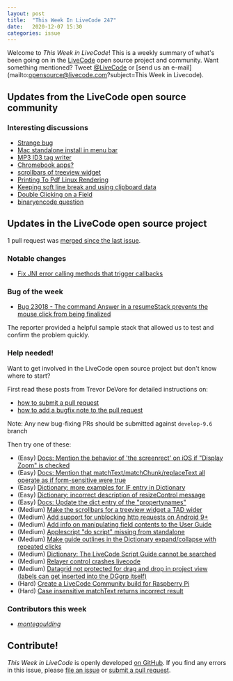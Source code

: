 ```yaml
---
layout: post
title:  "This Week In LiveCode 247"
date:   2020-12-07 15:30
categories: issue
---
```


Welcome to *This Week in LiveCode*!  This is a weekly summary of what's been
going on in the [LiveCode](https://livecode.com/) open source project and
community.  Want something mentioned?  Tweet
[@LiveCode](https://twitter.com/LiveCode) or
[send us an e-mail](mailto:opensource@livecode.com?subject=This Week in Livecode).

## Updates from the LiveCode open source community

<!--
### News & blog posts

- [October only: Get a Hacktoberfest t-shirt by contributing to LiveCode](https://hacktoberfest.digitalocean.com): Submit 4 pull requests and get a free Hacktoberfest T-shirt!
-->

### Interesting discussions

- [Strange bug](https://www.mail-archive.com/use-livecode@lists.runrev.com/msg110158.html)
- [Mac standalone install in menu bar](https://www.mail-archive.com/use-livecode@lists.runrev.com/msg110164.html)
- [MP3 ID3 tag writer](https://www.mail-archive.com/use-livecode@lists.runrev.com/msg110165.html)
- [Chromebook apps?](https://www.mail-archive.com/use-livecode@lists.runrev.com/msg110185.html)
- [scrollbars of treeview widget](https://www.mail-archive.com/use-livecode@lists.runrev.com/msg110189.html)
- [Printing To Pdf Linux Rendering](https://www.mail-archive.com/use-livecode@lists.runrev.com/msg110218.html)
- [Keeping soft line break and using clipboard data](https://www.mail-archive.com/use-livecode@lists.runrev.com/msg110224.html)
- [Double Clicking on a Field](https://www.mail-archive.com/use-livecode@lists.runrev.com/msg110226.html)
- [binaryencode question](https://www.mail-archive.com/use-livecode@lists.runrev.com/msg110249.html)

## Updates in the LiveCode open source project

1 pull request was [merged since the last issue](https://github.com/search?q=org%3Alivecode+is%3Apublic+is%3Apr+is%3Amerged+merged%3A2020-11-23..2020-12-06&type=Issues).

<!---
### New LiveCode releases

- [Release 9.6.2 RC-1](https://www.mail-archive.com/use-livecode@lists.runrev.com/msg110140.html)
--->

### Notable changes

- [Fix JNI error calling methods that trigger callbacks](https://github.com/livecode/livecode/pull/7482)


### Bug of the week

- [Bug 23018 - The command Answer in a resumeStack prevents the mouse click from being finalized](https://quality.livecode.com/show_bug.cgi?id=23018)

The reporter provided a helpful sample stack that allowed us to test and confirm the problem quickly.


### Help needed!

Want to get involved in the LiveCode open source project but don't know where
to start?  

First read these posts from Trevor DeVore for detailed instructions on:

- [how to submit a pull request](https://www.mail-archive.com/use-livecode@lists.runrev.com/msg98530.html)
- [how to add a bugfix note to the pull request](https://www.mail-archive.com/use-livecode@lists.runrev.com/msg98611.html)

Note: Any new bug-fixing PRs should be submitted against `develop-9.6` branch

Then try one of these:

- (Easy) [Docs: Mention the behavior of 'the screenrect' on iOS if "Display Zoom" is checked](https://quality.livecode.com/show_bug.cgi?id=22949)
- (Easy) [Docs: Mention that matchText/matchChunk/replaceText all operate as if form-sensitive were true](https://quality.livecode.com/show_bug.cgi?id=15311)
- (Easy) [Dictionary: more examples for IF entry in Dictionary](https://quality.livecode.com/show_bug.cgi?id=22589)
- (Easy) [Dictionary: incorrect description of resizeControl message](https://quality.livecode.com/show_bug.cgi?id=17118)
- (Easy) [Docs: Update the dict entry of the "propertynames"](https://quality.livecode.com/show_bug.cgi?id=7375)
- (Medium) [Make the scrollbars for a treeview widget a TAD wider](https://quality.livecode.com/show_bug.cgi?id=23000)
- (Medium) [Add support for unblocking http requests on Android 9+](http://quality.livecode.com/show_bug.cgi?id=22400)
- (Medium) [Add info on manipulating field contents to the User Guide](http://quality.livecode.com/show_bug.cgi?id=18990)
- (Medium) [Applescript "do script" missing from standalone](http://quality.livecode.com/show_bug.cgi?id=20993)
- (Medium) [Make guide outlines in the Dictionary expand/collapse with repeated clicks](http://quality.livecode.com/show_bug.cgi?id=18184)
- (Medium) [Dictionary: The LiveCode Script Guide cannot be searched](http://quality.livecode.com/show_bug.cgi?id=15957)
- (Medium) [Relayer control crashes livecode](https://quality.livecode.com/show_bug.cgi?id=21460)
- (Medium) [Datagrid not protected for drag and drop in project view (labels can get inserted into the DGgrp itself)](https://quality.livecode.com/show_bug.cgi?id=21750)
- (Hard) [Create a LiveCode Community build for Raspberry Pi](http://forums.livecode.com/viewtopic.php?f=76&t=27912)
- (Hard) [Case insensitive matchText returns incorrect result](https://quality.livecode.com/show_bug.cgi?id=15312)


### Contributors this week

- *[montegoulding](https://github.com/montegoulding)* 

<!---
## Other LiveCode News

This section brings you other interesting news from across the LiveCode universe over the last week. This section may include non OSS projects.

- [Can LC read QR-Code?](https://www.mail-archive.com/use-livecode@lists.runrev.com/msg110057.html)
- [Apple commissions](https://www.mail-archive.com/use-livecode@lists.runrev.com/msg110058.html)
- [iOS notification app goes into background doesn't seem to work](https://www.mail-archive.com/use-livecode@lists.runrev.com/msg110108.html)
--->
<!---
## Upcoming events

* [SoCal LiveCode Group Meeting: March 5, Pasadena](https://forums.livecode.com/viewtopic.php?f=50&t=33729)
--->

## Contribute!

*This Week in LiveCode* is openly developed
[on GitHub](https://github.com/livecode/this-week-in-livecode).
If you find any errors in this issue, please
[file an issue](https://github.com/livecode/this-week-in-livecode/issues) or
[submit a pull request](https://github.com/livecode/this-week-in-livecode/pulls).
